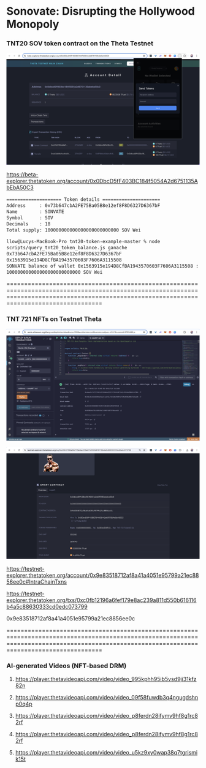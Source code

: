 # Sonovate: Disrupting the Hollywood Monopoly

### TNT20 SOV token contract on the Theta Testnet

![](https://github.com/lucylow/Theta/blob/main/contracts/Screen%20Shot%202024-07-30%20at%2011.22.46%20AM.png?raw=true)

https://beta-explorer.thetatoken.org/account/0x0DbcD5fF403BC184f5054A2d6751135AbEbA50C3

```
==================== Token details =====================
Address     : 0x73b647cbA2FE75Ba05B8e12ef8F8D6327D6367bF
Name        : SONVATE
Symbol      : SOV
Decimals    : 18
Total supply: 100000000000000000000000000 SOV Wei
```


```
llow@Lucys-MacBook-Pro tnt20-token-example-master % node scripts/query_tnt20_token_balance.js ganache 0x73b647cbA2FE75Ba05B8e12ef8F8D6327D6367bF 0x1563915e194D8CfBA1943570603F7606A3115508
SONVATE balance of wallet 0x1563915e194D8CfBA1943570603F7606A3115508 : 100000000000000000000000000 SOV Wei

```


=============================================================================================================================================================================================

### TNT 721 NFTs on Testnet Theta

![](https://github.com/lucylow/Theta/blob/main/nft/Screen%20Shot%202024-07-30%20at%2011.18.25%20AM.png?raw=true)

![](https://github.com/lucylow/Theta/blob/main/nft/Screen%20Shot%202024-07-29%20at%201.28.07%20PM.png?raw=true)

https://testnet-explorer.thetatoken.org/account/0x9e83518712af8a41a4051e95799a21ec8856ee0c#IntraChainTxns

https://testnet-explorer.thetatoken.org/txs/0xc0fb12196a6fef179e8ac239a811d550b616116b4a5c88630333cd0edc073799

0x9e83518712af8a41a4051e95799a21ec8856ee0c


=============================================================================================================================================================================================

### AI-generated Videos (NFT-based DRM)

1. https://player.thetavideoapi.com/video/video_995kphh95ib5vsd9ji31kfz82n

2. https://player.thetavideoapi.com/video/video_09f58fuwdb3q4ngugdshnp0q4p

3. https://player.thetavideoapi.com/video/video_p8ferdn28ifymv9hf8g1rc82rf

4. https://player.thetavideoapi.com/video/video_p8ferdn28ifymv9hf8g1rc82rf

5. https://player.thetavideoapi.com/video/video_u5kz9xy0wap38q7tgrismik15t


